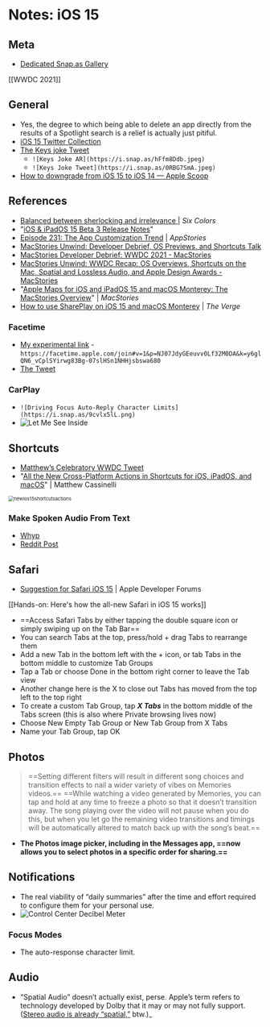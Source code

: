 # Notes: iOS 15

## Meta
* [Dedicated Snap.as Gallery](https://snap.as/extratone/ios15)

[[WWDC 2021]]

## General
* Yes, the degree to which being able to delete an app directly from the results of a Spotlight search is a relief is actually just pitiful.
* [iOS 15 Twitter Collection](https://twitter.com/NeoYokel/timelines/1411632131390984193)
* [The Keys joke Tweet](https://twitter.com/neoyokel/status/1401954704968536071)
	* `![Keys Joke AR](https://i.snap.as/hFfm8Ddb.jpeg)`
	* `![Keys Joke Tweet](https://i.snap.as/0RBG7SmA.jpeg)`
* [How to downgrade from iOS 15 to iOS 14 — Apple Scoop](https://applescoop.org/story/how-to-downgrade-from-ios-15-to-ios-14)

## References
* [Balanced between sherlocking and irrelevance ](https://sixcolors.com/post/2021/08/balanced-between-sherlocking-and-irrelevance/) | *Six Colors*
* "[iOS & iPadOS 15 Beta 3 Release Notes](https://developer.apple.com/documentation/ios-ipados-release-notes/ios-ipados-15-beta-release-notes)"
* [Episode 231: The App Customization Trend](https://appstories.net/episodes/231/) | _AppStories_
* [MacStories Unwind: Developer Debrief, OS Previews, and Shortcuts Talk](https://www.macstories.net/news/macstories-unwind-developer-debrief-os-previews-and-shortcuts-talk/)
* [MacStories Developer Debrief: WWDC 2021 - MacStories](https://www.macstories.net/stories/macstories-developer-debrief-wwdc-2021/)
* [MacStories Unwind: WWDC Recap: OS Overviews, Shortcuts on the Mac, Spatial and Lossless Audio, and Apple Design Awards - MacStories](https://www.macstories.net/news/macstories-unwind-wwdc-recap-os-overviews-shortcuts-on-the-mac-spatial-and-lossless-audio-and-apple-design-awards/)
*  "[Apple Maps for iOS and iPadOS 15 and macOS Monterey: The MacStories Overview](https://www.macstories.net/news/apple-maps-for-ios-and-ipados-15-and-macos-monterey-the-macstories-overview/)" | *MacStories*
* [How to use SharePlay on iOS 15 and macOS Monterey](https://www.theverge.com/22577178/shareplay-how-to-apple-facetime-ios-15-ipados-macos-monterey-apple-tv-video-music) | *The Verge*

### Facetime
* [My experimental link](https://facetime.apple.com/join#v=1&p=NJ07JdyGEeuvv0Lf32M0DA&k=y6glQN6_vCplSYirwg83Bg-07slHSn1NHHjsbswa680) - `https://facetime.apple.com/join#v=1&p=NJ07JdyGEeuvv0Lf32M0DA&k=y6glQN6_vCplSYirwg83Bg-07slHSn1NHHjsbswa680`
* [The Tweet](https://twitter.com/NeoYokel/status/1412965709701951495)

### CarPlay
* `![Driving Focus Auto-Reply Character Limits](https://i.snap.as/9cvlx5lL.png)`
* ![Let Me See Inside](https://i.snap.as/K1yZmcDI.png)

## Shortcuts

* [Matthew’s Celebratory WWDC Tweet](https://twitter.com/mattcassinelli/status/1401969109613441026?s=21)
*  "[All the New Cross-Platform Actions in Shortcuts for iOS, iPadOS, and macOS](https://www.matthewcassinelli.com/new-shortcuts-actions-ios-15/)" | Matthew Cassinelli

<img src="https://github.com/Dev/bilge/images/newios15shortcutsactions.jpg" alt="newios15shortcutsactions" style="zoom: 67%;" />

### Make Spoken Audio From Text

* [Whyp](https://whyp.it/t/make-spoken-audio-from-text-test-61843)	
* [Reddit Post](https://www.reddit.com/r/iOSBeta/comments/okczun/finally_got_results_from_make_spoken_audio_from/h5724xa)

## Safari
* [Suggestion for Safari iOS 15](https://developer.apple.com/forums/thread/681880) | Apple Developer Forums

[[Hands-on: Here's how the all-new Safari in iOS 15 works]]

  * ==Access Safari Tabs by either tapping the double square icon or simply swiping up on the Tab Bar==
  * You can search Tabs at the top, press/hold + drag Tabs to rearrange them
  * Add a new Tab in the bottom left with the + icon, or tab Tabs in the bottom middle to customize Tab Groups
  * Tap a Tab or choose Done in the bottom right corner to leave the Tab view
  * Another change here is the X to close out Tabs has moved from the top left to the top right
 * To create a custom Tab Group, tap **_X Tabs_** in the bottom middle of the Tabs screen (this is also where Private browsing lives now)
  * Choose New Empty Tab Group or New Tab Group from X Tabs
  * Name your Tab Group, tap OK

## Photos
> ==Setting different filters will result in different song choices and transition effects to nail a wider variety of vibes on Memories videos.==
> ==While watching a video generated by Memories, you can tap and hold at any time to freeze a photo so that it doesn’t transition away. The song playing over the video will not pause when you do this, but when you let go the remaining video transitions and timings will be automatically altered to match back up with the song’s beat.==

* **The ‌Photos‌ image picker, including in the Messages app, ==now allows you to select photos in a specific order for sharing.==**

## Notifications
* The real viability of “daily summaries” after the time and effort required to configure them for your personal use.
* ![Control Center Decibel Meter](https://i.snap.as/1vGTW0Iz.png)
### Focus Modes
* The auto-response character limit.

## Audio
* “Spatial Audio” doesn’t actually exist, perse. Apple’s term refers to technology developed by Dolby that it may or may not fully support. ([Stereo audio is already “spatial,”](https://bilge.world/mono-audio-playback) btw.)_